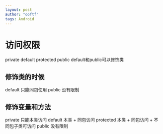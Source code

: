 ```yaml
---
layout: post
author: "ooftf"
tags: Android
---
```


# 访问权限
private
default
protected
public
default和public可以修饰类
## 修饰类的时候
default 只能同包使用
public  没有限制
##  修饰变量和方法
private 只能本类访问
default 本类 + 同包访问
protected  本类 + 同包访问 + 不同包子类可访问
public 没有限制